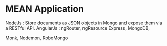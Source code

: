 # MEAN Application

NodeJs : Store documents as JSON objects in Mongo and expose them via a RESTful API.
AngularJs : ngRouter, ngResource
Express, MongoDB, 

Monk, Nodemon, RoboMongo